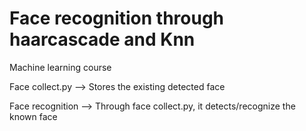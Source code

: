 # Face recognition through haarcascade and Knn
Machine learning course 

Face collect.py --> Stores the existing detected face


Face recognition --> Through face collect.py, it detects/recognize the known face

